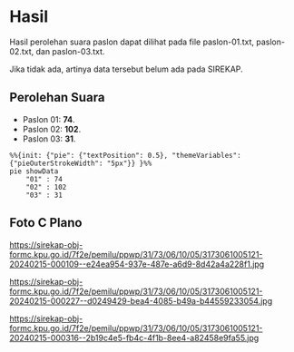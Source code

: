 # Hasil

Hasil perolehan suara paslon dapat dilihat pada file paslon-01.txt, paslon-02.txt, dan paslon-03.txt.

Jika tidak ada, artinya data tersebut belum ada pada SIREKAP.

## Perolehan Suara

 * Paslon 01: **74**.
 * Paslon 02: **102**.
 * Paslon 03: **31**.

```mermaid
%%{init: {"pie": {"textPosition": 0.5}, "themeVariables": {"pieOuterStrokeWidth": "5px"}} }%%
pie showData
    "01" : 74
    "02" : 102
    "03" : 31
```
## Foto C Plano

https://sirekap-obj-formc.kpu.go.id/7f2e/pemilu/ppwp/31/73/06/10/05/3173061005121-20240215-000109--e24ea954-937e-487e-a6d9-8d42a4a228f1.jpg

https://sirekap-obj-formc.kpu.go.id/7f2e/pemilu/ppwp/31/73/06/10/05/3173061005121-20240215-000227--d0249429-bea4-4085-b49a-b44559233054.jpg

https://sirekap-obj-formc.kpu.go.id/7f2e/pemilu/ppwp/31/73/06/10/05/3173061005121-20240215-000316--2b19c4e5-fb4c-4f1b-8ee4-a82458e9fa55.jpg
